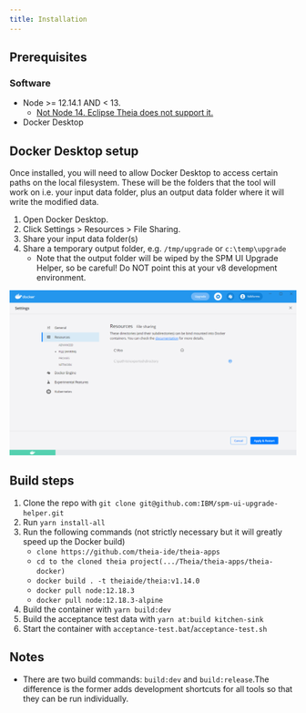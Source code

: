 ```yaml
---
title: Installation
---
```


## Prerequisites

### Software

- Node >= 12.14.1 AND < 13.
    - [Not Node 14. Eclipse Theia does not support it.](https://www.gitmemory.com/issue/eclipse-theia/theia/8920/754781284)
- Docker Desktop

## Docker Desktop setup

Once installed, you will need to allow Docker Desktop to access certain paths on the local filesystem. These will be the folders that the tool will work on i.e. your input data folder, plus an output data folder where it will write the modified data.

1. Open Docker Desktop.
2. Click Settings > Resources > File Sharing.
3. Share your input data folder(s)
4. Share a temporary output folder, e.g. `/tmp/upgrade` or `c:\temp\upgrade`
    - Note that the output folder will be wiped by the SPM UI Upgrade Helper, so be careful! Do NOT point this at your v8 development environment.

![1. Open Docker Desktop, 2. Click the Settings button then Resources then File Sharing, 3. Add the folder you want to share with the Docker container](../../images/docker-volume-sharing.png "Docker volume sharing screenshot")

## Build steps

1. Clone the repo with `git clone git@github.com:IBM/spm-ui-upgrade-helper.git`
2. Run `yarn install-all`
3. Run the following commands (not strictly necessary but it will greatly speed up the Docker build)
    - `clone https://github.com/theia-ide/theia-apps`
    - `cd to the cloned theia project(.../Theia/theia-apps/theia-docker)`
    - `docker build . -t theiaide/theia:v1.14.0`
    - `docker pull node:12.18.3`
    - `docker pull node:12.18.3-alpine`
4. Build the container with `yarn build:dev`
5. Build the acceptance test data with `yarn at:build kitchen-sink`
6. Start the container with `acceptance-test.bat`/`acceptance-test.sh`

## Notes

- There are two build commands: `build:dev` and `build:release`.The difference is the former adds development shortcuts for all tools so that they can be run individually.
